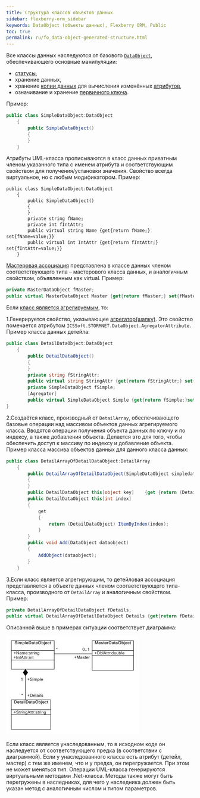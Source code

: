 ```yaml
---
title: Структура классов объектов данных
sidebar: flexberry-orm_sidebar
keywords: DataObject (объекты данных), Flexberry ORM, Public
toc: true
permalink: ru/fo_data-object-generated-structure.html
---
```


Все классы данных наследуются от базового [`DataObject`](fo_data-object.html), обеспечивающего основные манипуляции:

* [статусы](fo_object-status-and-loading-state.html), 
* хранение данных, 
* хранение [копии данных](fo_data-object-copy.html) для вычисления изменённых [атрибутов](fo_attributes-class-data.html),
* означивание и хранение [первичного ключа](fo_primary-keys-objects.html).

Пример:

```csharp
public class SimpleDataObject:DataObject 
	{
		public SimpleDataObject()
		{
		}
	}
```

Атрибуты UML-класса прописываются в класс данных приватным членом указанного типа с именем атрибута и соответствующим свойством для получения/установки значения. Свойство всегда виртуальное, но с любым модификатором.
Пример:

```csharo
public class SimpleDataObject:DataObject 
	{
		public SimpleDataObject()
		{
		}
		private string fName;
		private int fIntAttr;
		public virtual string Name {get{return fName;} set{fName=value;}}		
		public virtual int IntAttr {get{return fIntAttr;} set{fIntAttr=value;}}
	}
```

[Мастеровая ассоциация](fd_master-association.html) представлена в классе данных членом соответствующего типа – мастерового класса данных, и аналогичным свойством, объявленным как virtual.
Пример:

```csharp
private MasterDataObject fMaster;
public virtual MasterDataObject Master {get{return fMaster;} set{fMaster=value;}}
```

Если [класс является агрегируемым](fo_detail-associations-properties.html), то:

1.Генерируется свойство, указывающее [агрегатор(шапку)](fd_key-concepts.html). Это свойство помечается атрибутом `ICSSoft.STORMNET.DataObject.AgregatorAttribute.`
Пример класса данных детейла:

```csharp
public class DetailDataObject:DataObject
	{
		public DetailDataObject()
		{
		}
		private string fStringAttr;
		public virtual string StringAttr {get{return fStringAttr;} set{fStringAttr=value;}}
		private SimpleDataObject fSimple;
		[Agregator]
		public virtual SimpleDataObject Simple {get{return fSimple;}set{fSimple=value;}}
}
```

2.Создаётся класс, производный от `DetailArray`, обеспечивающего базовые операции над массивом объектов данных агрегируемого класса. Вводятся операции получения объекта данных по ключу и по индексу, а также добавления объекта. Делается это для того, чтобы обеспечить доступ к массиву по индексу и добавление объекта.
Пример класса массива объектов данных для данного класса данных:

```csharp
public class DetailArrayOfDetailDataObject:DetailArray 
	{
		public DetailArrayOfDetailDataObject(SimpleDataObject simpledataobject):base(typeof(DetailDataObject), simpledataobject)
		{
		}
		public DetailDataObject this[object key]	{get {return (DetailDataObject) GetByKey(key);} set {SetByKey(key,value);}}
		public DetailDataObject this[int index]
		{
			get 
			{
				return (DetailDataObject) ItemByIndex(index);
			}
		}
		public void Add(DataObject dataobject)
		{
			AddObject(dataobject);
		}	
	}
```

3.Если класс является агрегирующим, то детейловая ассоциация представляется в объекте данных членом соответствующего типа-класса, производного от `DetailArray` и аналогичным свойством.
Пример:

```csharp
private DetailArrayOfDetailDataObject fDetails;
public virtual DetailArrayOfDetailDataObject Details {get{return fDetails;} set{fDetails=value;}}
```

Описанной выше в примерах ситуации соответствует диаграмма:

![](/images/pages/products/flexberry-orm/data-object-generated-structure/data-object-generated-structure.jpg)

Если класс является унаследованным, то в исходном коде он наследуется от соответствующего предка (в соответствии с диаграммой).
Если у унаследованного класса есть атрибут (детейл, мастер) с тем же именем, что и у предка, он перегружается. При этом не может меняться тип.
Операции UML-класса генерируются виртуальными методами .Net-класса. Методы также могут быть перегружены в наследниках, для чего у наследника должен быть указан метод с аналогичным числом и типом параметров.

